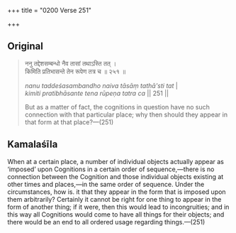 +++
title = "0200 Verse 251"

+++
## Original 
>
> ननु तद्देशसम्बन्धो नैव तासां तथाऽस्ति तत् ।  
> किमिति प्रतिभासन्ते तेन रूपेण तत्र च ॥ २५१ ॥ 
>
> *nanu taddeśasambandho naiva tāsāṃ tathā'sti tat* \|  
> *kimiti pratibhāsante tena rūpeṇa tatra ca* \|\| 251 \|\| 
>
> But as a matter of fact, the cognitions in question have no such connection with that particular place; why then should they appear in that form at that place?—(251)



## Kamalaśīla

When at a certain place, a number of individual objects actually appear as ‘imposed’ upon Cognitions in a certain order of sequence,—there is no connection between the Cognition and those individual objects existing at other times and places,—in the same order of sequence. Under the circumstances, how is. it that they appear in the form that is imposed upon them arbitrarily? Certainly it cannot be right for one thing to appear in the form of another thing; if it were, then this would lead to incongruities; and in this way all Cognitions would come to have all things for their objects; and there would be an end to all ordered usage regarding things.—(251)


